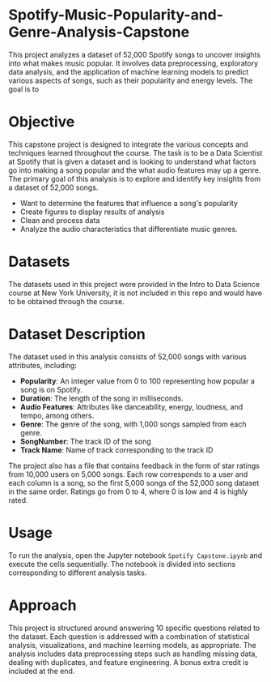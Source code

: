 # Spotify-Music-Popularity-and-Genre-Analysis-Capstone

This project analyzes a dataset of 52,000 Spotify songs to uncover insights into what makes music popular. It involves data preprocessing, exploratory data analysis, and the application of machine learning models to predict various aspects of songs, such as their popularity and energy levels. The goal is to

# Objective

This capstone project is designed to integrate the various concepts and techniques learned throughout the course. The task is to be a Data Scientist at Spotify that is given a dataset and is looking to understand what factors go into making a song popular and the what audio features may up a genre. The primary goal of this analysis is to explore and identify key insights from a dataset of 52,000 songs. 
- Want to determine the features that influence a song's popularity
- Create figures to display results of analysis
- Clean and process data
- Analyze the audio characteristics that differentiate music genres.

# Datasets

The datasets used in this project were provided in the Intro to Data Science course at New York University, it is not included in this repo and would have to be obtained through the course.

# Dataset Description
The dataset used in this analysis consists of 52,000 songs with various attributes, including:
- **Popularity**: An integer value from 0 to 100 representing how popular a song is on Spotify.
- **Duration**: The length of the song in milliseconds.
- **Audio Features**: Attributes like danceability, energy, loudness, and tempo, among others.
- **Genre**: The genre of the song, with 1,000 songs sampled from each genre.
- **SongNumber**: The track ID of the song
- **Track Name**: Name of track corresponding to the track ID

The project also has a file that contains feedback in the form of star ratings from 10,000 users on 5,000 songs. Each row corresponds to a user and each column is a song, so the first 5,000 songs of the 52,000 song dataset in the same order. Ratings go from 0 to 4, where 0 is low and 4 is highly rated.

# Usage

To run the analysis, open the Jupyter notebook `Spotify Capstone.ipynb` and execute the cells sequentially. The notebook is divided into sections corresponding to different analysis tasks.

# Approach
This project is structured around answering 10 specific questions related to the dataset. Each question is addressed with a combination of statistical analysis, visualizations, and machine learning models, as appropriate. The analysis includes data preprocessing steps such as handling missing data, dealing with duplicates, and feature engineering. A bonus extra credit is included at the end. 
